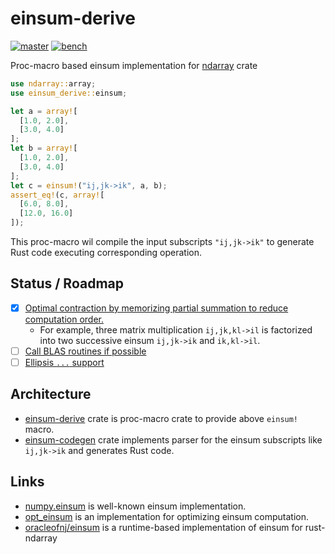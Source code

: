 einsum-derive
===============
[![master](https://img.shields.io/badge/docs-master-blue)](https://termoshtt.github.io/einsum-derive/doc/einsum_derive/index.html)
[![bench](https://img.shields.io/badge/benchmark-master-orange)](https://termoshtt.github.io/einsum-derive/bench/report/index.html)

Proc-macro based einsum implementation for [ndarray](https://crates.io/crates/ndarray) crate

```rust
use ndarray::array;
use einsum_derive::einsum;

let a = array![
  [1.0, 2.0],
  [3.0, 4.0]
];
let b = array![
  [1.0, 2.0],
  [3.0, 4.0]
];
let c = einsum!("ij,jk->ik", a, b);
assert_eq!(c, array![
  [6.0, 8.0],
  [12.0, 16.0]
]);
```

This proc-macro wil compile the input subscripts `"ij,jk->ik"`
to generate Rust code executing corresponding operation.

Status / Roadmap
-----------------
- [x] [Optimal contraction by memorizing partial summation to reduce computation order.](https://github.com/termoshtt/einsum-derive/pull/18)
  - For example, three matrix multiplication `ij,jk,kl->il` is factorized into
    two successive einsum `ij,jk->ik` and `ik,kl->il`.
- [ ] [Call BLAS routines if possible](https://github.com/termoshtt/einsum-derive/issues/22)
- [ ] [Ellipsis `...` support](https://github.com/termoshtt/einsum-derive/issues/7)

Architecture
-------------
- [einsum-derive](https://termoshtt.github.io/einsum-derive/doc/einsum_derive/index.html)
  crate is proc-macro crate to provide above `einsum!` macro.
- [einsum-codegen](https://termoshtt.github.io/einsum-derive/doc/einsum_codegen/index.html)
  crate implements parser for the einsum subscripts like `ij,jk->ik` and generates Rust code.

Links
------
- [numpy.einsum](https://numpy.org/doc/stable/reference/generated/numpy.einsum.html) is well-known einsum implementation.
- [opt_einsum](https://optimized-einsum.readthedocs.io/en/stable/) is an implementation for optimizing einsum computation.
- [oracleofnj/einsum](https://github.com/oracleofnj/einsum) is a runtime-based implementation of einsum for rust-ndarray
